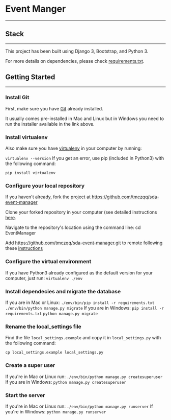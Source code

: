 # Event Manger
***
## Stack
---
This project has been built using Django 3, Bootstrap, and Python 3.

For more details on dependencies, please check [requirements.txt]().

## Getting Started
---
### Install Git
First, make sure you have [Git](https://git-scm.com/downloads) already installed.

It usually comes pre-installed in Mac and Linux but in Windows you need to run the installer available in the link above.

### Install virtualenv
Also make sure you have [virtualenv](https://virtualenv.pypa.io/en/latest/installation/) in your computer by running:

`virtualenv --version`
If you get an error, use pip (included in Python3) with the following command:

`pip install virtualenv`

### Configure your local repository
If you haven't already, fork the project at https://github.com/tmczqq/sda-event-manager

Clone your forked repository in your computer (see detailed instructions [here](https://docs.github.com/en/github/creating-cloning-and-archiving-repositories/cloning-a-repository).

Navigate to the repository's location using the command line: cd EventManager

Add https://github.com/tmczqq/sda-event-manager.git to remote following these [instructions](https://docs.github.com/en/github/collaborating-with-issues-and-pull-requests/configuring-a-remote-for-a-fork)

### Configure the virtual environment
If you have Python3 already configured as the default version for your computer, just run:
`virtualenv ./env`

### Install dependecies and migrate the database
If you are in Mac or Linux:
`./env/bin/pip install -r requirements.txt`
`./env/bin/python manage.py migrate`
If you are in Windows:
`pip install -r requirements.txt`
`python manage.py migrate`

### Rename the local_settings file
Find the file `local_settings.example` and copy it in `local_settings.py` with the following command:

`cp local_settings.example local_settings.py`

### Create a super user
If you're in Mac or Linux run:
`./env/bin/python manage.py createsuperuser`
If you are in Windows:
`python manage.py createsuperuser`

### Start the server
If you're in Mac or Linux run:
`./env/bin/python manage.py runserver`
If you're in Windows:
`python manage.py runserver`


